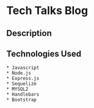 # Tech Talks Blog

## Description

## Technologies Used

    * Javascript
    * Node.js
    * Express.js
    * Sequelize
    * MYSQL2
    * Handlebars
    * Bootstrap